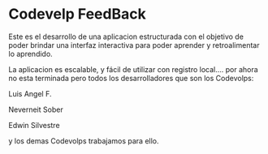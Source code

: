 # Codevelp FeedBack
Este es el desarrollo de una aplicacion estructurada
con el objetivo de poder brindar una interfaz interactiva 
para poder aprender y retroalimentar lo aprendido.

La aplicacion es escalable, y fácil de utilizar
con registro local.... por ahora no esta terminada
pero todos los desarrolladores que son los Codevolps: 

Luis Angel F.

Neverneit Sober

Edwin Silvestre

y los demas Codevolps trabajamos para ello.